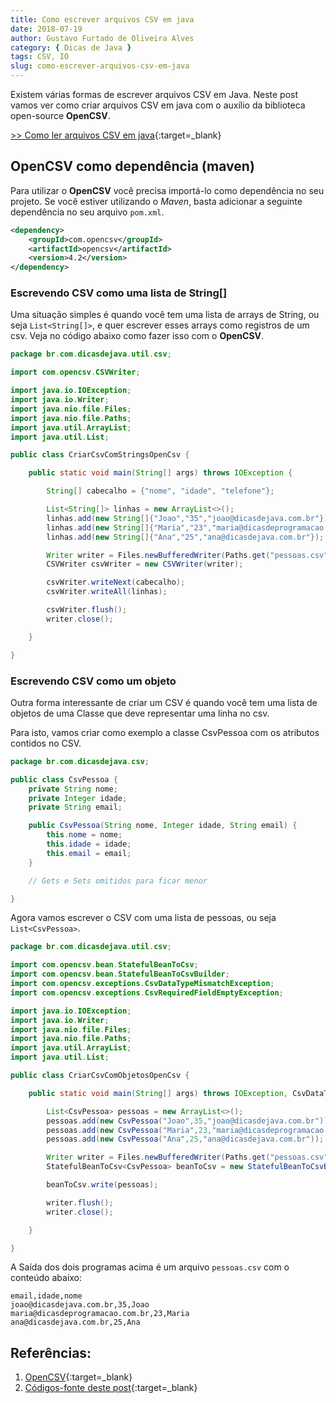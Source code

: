 ```yaml
---
title: Como escrever arquivos CSV em java
date: 2018-07-19
author: Gustavo Furtado de Oliveira Alves
category: { Dicas de Java }
tags: CSV, IO
slug: como-escrever-arquivos-csv-em-java
---
```


Existem várias formas de escrever arquivos CSV em Java.
Neste post vamos ver como criar arquivos CSV em java com o auxílio da biblioteca open-source **OpenCSV**.

[>> Como ler arquivos CSV em java](https://dicasdeprogramacao.com.br/como-ler-arquivos-csv-em-java/){:target=\_blank}

## OpenCSV como dependência (maven)

Para utilizar o **OpenCSV** você precisa importá-lo como dependência no seu projeto.
Se você estiver utilizando o _Maven_, basta adicionar a seguinte dependência no seu arquivo `pom.xml`.

```xml
<dependency>
    <groupId>com.opencsv</groupId>
    <artifactId>opencsv</artifactId>
    <version>4.2</version>
</dependency>
```

### Escrevendo CSV como uma lista de String[]

Uma situação simples é quando você tem uma lista de arrays de String, ou seja `List<String[]>`,
e quer escrever esses arrays como registros de um csv.
Veja no código abaixo como fazer isso com o **OpenCSV**.

```java
package br.com.dicasdejava.util.csv;

import com.opencsv.CSVWriter;

import java.io.IOException;
import java.io.Writer;
import java.nio.file.Files;
import java.nio.file.Paths;
import java.util.ArrayList;
import java.util.List;

public class CriarCsvComStringsOpenCsv {

    public static void main(String[] args) throws IOException {

        String[] cabecalho = {"nome", "idade", "telefone"};

        List<String[]> linhas = new ArrayList<>();
        linhas.add(new String[]{"Joao","35","joao@dicasdejava.com.br"});
        linhas.add(new String[]{"Maria","23","maria@dicasdeprogramacao.com.br"});
        linhas.add(new String[]{"Ana","25","ana@dicasdejava.com.br"});

        Writer writer = Files.newBufferedWriter(Paths.get("pessoas.csv"));
        CSVWriter csvWriter = new CSVWriter(writer);

        csvWriter.writeNext(cabecalho);
        csvWriter.writeAll(linhas);

        csvWriter.flush();
        writer.close();

    }

}
```

### Escrevendo CSV como um objeto

Outra forma interessante de criar um CSV é quando você tem uma lista de objetos de uma Classe que deve representar uma linha no csv.

Para isto, vamos criar como exemplo a classe CsvPessoa com os atributos contidos no CSV.


```java
package br.com.dicasdejava.csv;

public class CsvPessoa {
    private String nome;
    private Integer idade;
    private String email;

    public CsvPessoa(String nome, Integer idade, String email) {
        this.nome = nome;
        this.idade = idade;
        this.email = email;
    }

    // Gets e Sets omitidos para ficar menor

}
```

Agora vamos escrever o CSV com uma lista de pessoas, ou seja `List<CsvPessoa>`.

```java
package br.com.dicasdejava.util.csv;

import com.opencsv.bean.StatefulBeanToCsv;
import com.opencsv.bean.StatefulBeanToCsvBuilder;
import com.opencsv.exceptions.CsvDataTypeMismatchException;
import com.opencsv.exceptions.CsvRequiredFieldEmptyException;

import java.io.IOException;
import java.io.Writer;
import java.nio.file.Files;
import java.nio.file.Paths;
import java.util.ArrayList;
import java.util.List;

public class CriarCsvComObjetosOpenCsv {

    public static void main(String[] args) throws IOException, CsvDataTypeMismatchException, CsvRequiredFieldEmptyException {

        List<CsvPessoa> pessoas = new ArrayList<>();
        pessoas.add(new CsvPessoa("Joao",35,"joao@dicasdejava.com.br"));
        pessoas.add(new CsvPessoa("Maria",23,"maria@dicasdeprogramacao.com.br"));
        pessoas.add(new CsvPessoa("Ana",25,"ana@dicasdejava.com.br"));

        Writer writer = Files.newBufferedWriter(Paths.get("pessoas.csv"));
        StatefulBeanToCsv<CsvPessoa> beanToCsv = new StatefulBeanToCsvBuilder(writer).build();

        beanToCsv.write(pessoas);

        writer.flush();
        writer.close();

    }

}
```

A Saída dos dois programas acima é um arquivo `pessoas.csv` com o conteúdo abaixo:

```
email,idade,nome
joao@dicasdejava.com.br,35,Joao
maria@dicasdeprogramacao.com.br,23,Maria
ana@dicasdejava.com.br,25,Ana
```

## Referências:

1. [OpenCSV](http://opencsv.sourceforge.net/){:target=\_blank}
2. [Códigos-fonte deste post](https://github.com/gustavofoa/examples.dicasdejava.com.br/tree/master/src/main/java/br/com/dicasdejava/util/csv){:target=\_blank}